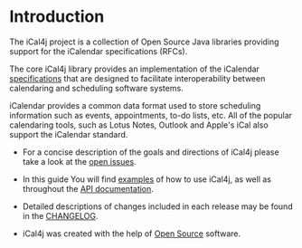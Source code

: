 [iCalendar]: http://en.wikipedia.org/wiki/ICalendar

[Bintray Releases]: https://bintray.com/ical4j/maven/ical4j

[Java Legacy Date-Time Code]: https://docs.oracle.com/javase/tutorial/datetime/iso/legacy.html

# Introduction

The iCal4j project is a collection of Open Source Java libraries providing support for the iCalendar
specifications (RFCs).

The core iCal4j library provides an implementation of the iCalendar [specifications](https://www.ical4j.org/rfcs/) that
are designed to facilitate interoperability between calendaring and scheduling software systems.

iCalendar provides a common data format used to store scheduling information such as events, appointments, to-do lists, etc. All of the popular calendaring tools, such as Lotus Notes, Outlook and Apple's iCal also support the iCalendar standard.

 - For a concise description of the goals and directions of iCal4j please
 take a look at the [open issues](https://github.com/ical4j/ical4j/issues).

 - In this guide You will find [examples](https://www.ical4j.org/examples/overview) of how to use iCal4j, as well as throughout the [API documentation](https://ical4j.github.io/docs/ical4j/api).

 - Detailed descriptions of changes included in each release may be found
 in the [CHANGELOG](https://ical4j.github.io/docs/ical4j/release-notes).
 
 - iCal4j was created with the help of [Open Source](http://opensource.org) software.
